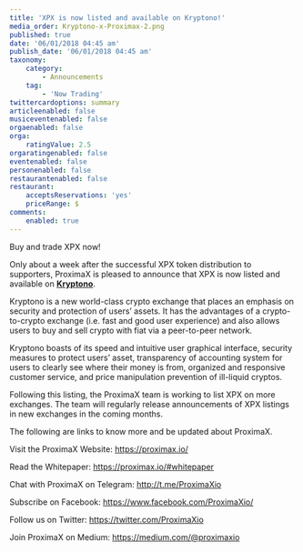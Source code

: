 ```yaml
---
title: 'XPX is now listed and available on Kryptono!'
media_order: Kryptono-x-Proximax-2.png
published: true
date: '06/01/2018 04:45 am'
publish_date: '06/01/2018 04:45 am'
taxonomy:
    category:
        - Announcements
    tag:
        - 'Now Trading'
twittercardoptions: summary
articleenabled: false
musiceventenabled: false
orgaenabled: false
orga:
    ratingValue: 2.5
orgaratingenabled: false
eventenabled: false
personenabled: false
restaurantenabled: false
restaurant:
    acceptsReservations: 'yes'
    priceRange: $
comments:
    enabled: true
---
```


Buy and trade XPX now!

Only about a week after the successful XPX token distribution to supporters, ProximaX is pleased to announce that XPX is now listed and available on [**Kryptono**](https://kryptono.exchange/k/accounts/home).

Kryptono is a new world-class crypto exchange that places an emphasis on security and protection of users’ assets. It has the advantages of a crypto-to-crypto exchange (i.e. fast and good user experience) and also allows users to buy and sell crypto with fiat via a peer-to-peer network.

Kryptono boasts of its speed and intuitive user graphical interface, security measures to protect users’ asset, transparency of accounting system for users to clearly see where their money is from, organized and responsive customer service, and price manipulation prevention of ill-liquid cryptos.

Following this listing, the ProximaX team is working to list XPX on more exchanges. The team will regularly release announcements of XPX listings in new exchanges in the coming months.

The following are links to know more and be updated about ProximaX.

Visit the ProximaX Website: https://proximax.io/

Read the Whitepaper: https://proximax.io/#whitepaper

Chat with ProximaX on Telegram: http://t.me/ProximaXio

Subscribe on Facebook: https://www.facebook.com/ProximaXio/

Follow us on Twitter: https://twitter.com/ProximaXio

Join ProximaX on Medium: https://medium.com/@proximaxio
